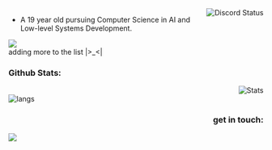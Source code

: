 <!--
Me heh 
-->
  <img align="right" src="https://lanyard.cnrad.dev/api/516840972840206336" alt="Discord Status">
  
  - A 19 year old pursuing Computer Science in AI and Low-level Systems Development.
 
<div align="left">
 <img src="https://skillicons.dev/icons?i=cpp,cs,c,&theme=dark&perline=5"><br>
 adding more to the list |>_<|
</div>

<!--
Github
-->
<h3>
  Github Stats:
</h3>
<div align="right">
 <img src="https://github-readme-stats.vercel.app/api?username=zhongli0401&count_private=true&show_icons=true&line_height=24&line_width=20&show_icons=true&theme=noctis_minimus" alt="Stats">
 <div align="left">
 <img src="https://github-readme-stats.vercel.app/api/top-langs/?username=zhongli0401&layout=compact&theme=rose_pine" alt="langs">
</div>

<!--
Contacts
-->
<h3>
  get in touch:
</h3>
<div align="left">
 <a href="https://discord.com/users/516840972840206336">
  <img src="https://skillicons.dev/icons?i=discord">
</div>
